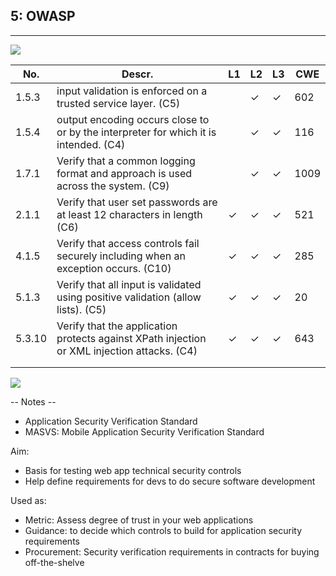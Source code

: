 

<!-- .slide: class="table-small" -->

## 5: OWASP
<hr />

![](./pics/OWASP/ASVS_logo.png)<!-- .element style="position: fixed; box-shadow:none; width: 150px; top: -20px; left: 240px; "  -->

<div class="flags">
 <i class="fas fa-xs fa-flag" title="Flagship"></i>
 <i class="fas fa-xs fa-book" title="Documentation"></i>
 <i class="fas fa-xs fa-toolbox" title="Builder"></i>
 <i class="fas fa-xs fa-shield" title="Defender"></i>
 <i class="fas fa-xs fa-user-secret" title="Breaker"></i>
 <a class="fas fa-xs fa-external-link" target="_blank" href="https://owasp.org/www-project-application-security-verification-standard/"> </a>
</div>


| No.    | Descr.                                                                                       | L1 | L2 | L3 | CWE  |
|--------|----------------------------------------------------------------------------------------------|----|----|----|------|
| 1.5.3  | input validation is enforced on a trusted service layer. (C5)                                |    | ✓  | ✓  | 602  |
| 1.5.4  | output encoding occurs close to or by the interpreter for which it is intended. (C4)         |    | ✓  | ✓  | 116  |
| 1.7.1  | Verify that a common logging format and approach is used across the system. (C9)             |    | ✓  | ✓  | 1009 |
| 2.1.1  | Verify that user set passwords are at least 12 characters in length (C6)                     | ✓  | ✓  | ✓  | 521  |
| 4.1.5  | Verify that access controls fail securely including when an exception occurs. (C10)          | ✓  | ✓  | ✓  | 285  |
| 5.1.3  | Verify that all input is validated using positive validation (allow lists). (C5)             | ✓  | ✓  | ✓  | 20   |
| 5.3.10 | Verify that the application protects against XPath injection or XML injection attacks. (C4)  | ✓  | ✓  | ✓  | 643  |
|        |                                                                                              |    |    |    |      |
|        |                                                                                              |    |    |    |      |

![](./pics/OWASP/asvs_40_levels.png)<!-- .element style="position: fixed; box-shadow:none; width: 1450px; bottom: 40px; "  -->


-- Notes --

* Application Security Verification Standard
* MASVS: Mobile Application Security Verification Standard

Aim:
* Basis for testing web app technical security controls
* Help define requirements for devs to do secure software development

Used as:
* Metric: Assess degree of trust in your web applications
* Guidance: to decide which controls to build for application security requirements
* Procurement: Security verification requirements in contracts for buying off-the-shelve

